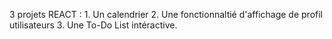 3 projets REACT : 1. Un calendrier 2. Une fonctionnaltié d'affichage de profil utilisateurs 3. Une To-Do List intéractive.
